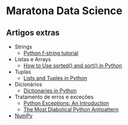 # Maratona Data Science

## Artigos extras

* Strings
  * [Python f-string tutorial](http://zetcode.com/python/fstring/)
* Listas e Arrays
  * [How to Use sorted() and sort() in Python](https://realpython.com/python-sort/)
* Tuplas
  * [Lists and Tuples in Python](https://realpython.com/python-lists-tuples/)
* Dicionários
  * [Dictionaries in Python](https://realpython.com/python-dicts/)
* Tratamento de erros e exceções
  * [Python Exceptions: An Introduction](https://realpython.com/python-exceptions/)
  * [The Most Diabolical Python Antipattern](https://realpython.com/the-most-diabolical-python-antipattern/)
* [NumPy](https://realpython.com/tutorials/numpy/)